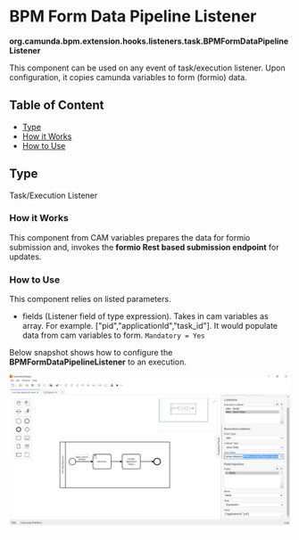 # BPM Form Data Pipeline Listener 

**org.camunda.bpm.extension.hooks.listeners.task.BPMFormDataPipelineListener**

This component can be used on any event of task/execution listener.  Upon configuration, it copies camunda variables to form (formio) data.

## Table of Content
* [Type](#type)
* [How it Works](#how-it-works)
* [How to Use](#how-to-use)

## Type

Task/Execution Listener

### How it Works

This component from CAM variables prepares the data for formio submission and, invokes the **formio Rest based submission endpoint** for updates.

### How to Use
This component relies on listed parameters.
* fields (Listener field of type expression). Takes in cam variables as array. For example. ["pid","applicationId","task_id"]. It would populate data from cam variables to form. `Mandatory = Yes`

Below snapshot shows how to configure the **BPMFormDataPipelineListener** to an execution. 

![Form DataPipeline listener - Snapshot](./images/bpmformdatapipeline-listener-snp1.jpg)

